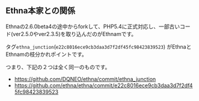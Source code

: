 ## Ethna本家との関係

Ethnaの2.6.0beta4の途中からforkして、PHP5.4に正式対応し、一部古いコード(ver2.5.0やver2.3.5)を取り込んだのがEthnamです。

タグ`ethna_junction`(`e22c8016ece9cb3daa3d7f2df45fc98423839523`) がEthnaとEthnamの枝分かれポイントです。

つまり、下記の２つは全く同一のものです。

* https://github.com/DQNEO/ethna/commit/ethna_junction
* https://github.com/ethna/ethna/commit/e22c8016ece9cb3daa3d7f2df45fc98423839523
